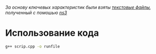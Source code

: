 *За основу ключевых характеристик были взяты [текстовые файлы](/Task_5/source/), полученный с помошью [ns3](/Task_4/)*
# Использование кода

```Bash
g++ scrip.cpp -o runfile
```

